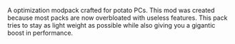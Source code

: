 A optimization modpack crafted for potato PCs. 
This mod was created because most packs are now overbloated with useless features. This pack tries to stay as light weight as possible while also giving you a gigantic boost in performance. 
